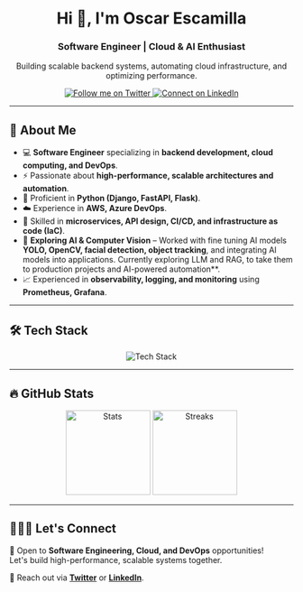 <h1 align="center">Hi 👋, I'm Oscar Escamilla</h1>  
<h3 align="center">Software Engineer | Cloud & AI Enthusiast</h3>  

<p align="center">Building scalable backend systems, automating cloud infrastructure, and optimizing performance.</p>

<p align="center">  
  <a href="https://twitter.com/oscarscami" target="_blank">
    <img src="https://img.shields.io/twitter/follow/oscarscami?logo=twitter&style=for-the-badge" alt="Follow me on Twitter">
  </a>  

  <a href="https://linkedin.com/in/oscar-escamilla" target="_blank">
    <img src="https://img.shields.io/badge/LinkedIn-Connect-blue?style=for-the-badge&logo=linkedin" alt="Connect on LinkedIn">
  </a>
</p>  

---

## 🌟 About Me  

- 💻 **Software Engineer** specializing in **backend development, cloud computing, and DevOps**.  
- ⚡ Passionate about **high-performance, scalable architectures and automation**.  
- 🔧 Proficient in **Python (Django, FastAPI, Flask)**.  
- ☁️ Experience in **AWS, Azure DevOps**.  
- 🚀 Skilled in **microservices, API design, CI/CD, and infrastructure as code (IaC)**.  
- 🧠 **Exploring AI & Computer Vision** – Worked with fine tuning AI models **YOLO, OpenCV, facial detection, object tracking**, and integrating AI models into applications. Currently exploring LLM and RAG, to take them to production projects and AI-powered automation**.  
- 📈 Experienced in **observability, logging, and monitoring** using **Prometheus, Grafana**.  

---

## 🛠️ Tech Stack  

<p align="center">  
  <img src="https://skillicons.dev/icons?i=python,django,fastapi,flask,aws,azure,docker,kubernetes,terraform,linux,git,githubactions,ansible,vscode,postgres,mysql,redis" alt="Tech Stack">
</p>  

---

## 🔥 GitHub Stats  

<p align="center">  
  <img src="https://github-readme-stats.vercel.app/api?username=oscarescamilla&show_icons=true&theme=tokyonight" alt="Stats" height="150">  
  <img src="https://github-readme-streak-stats.herokuapp.com/?user=oscarescamilla&theme=tokyonight" alt="Streaks" height="150">  
</p>  

---

## 👨🏻‍💻 Let's Connect  

🚀 Open to **Software Engineering, Cloud, and DevOps** opportunities!  
Let's build high-performance, scalable systems together.  

📩 Reach out via **[Twitter](https://twitter.com/oscarscami)** or **[LinkedIn](https://linkedin.com/in/oscar-escamilla)**.  
